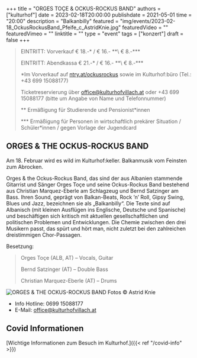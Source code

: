 +++
title = "ORGES TOÇE & OCKUS-ROCKUS BAND"
authors = ["kulturhof"]
date = 2023-02-18T20:00:00
publishdate = 2021-05-01
time = "20:00"
description = "Balkanbilly"
featured = "img/events/2023-02-18_OckusRockusBand_Pfeife_c_AstridKnie.jpg"
featuredVideo = ""
featuredVimeo = ""
linktitle = ""
type = "event"
tags = ["konzert"]
draft = false
+++

>
> EINTRITT: Vorverkauf € 18.-\* / € 16.- *\*\ € 8.-\*\*\*
> 
> EINTRITT: Abendkassa € 21.-\* / € 16.- *\*\ € 8.-\*\*\*
>
> \*Im Vorverkauf auf [ntry.at/ockusrockus](https://ntry.at/ockusrockus) sowie im Kulturhof:büro (Tel.: +43 699 15088177)
>
>Ticketreservierung über office@kulturhofvillach.at oder +43 699 15088177 (bitte um Angabe von Name und Telefonnummer) 
> 
> \*\* Ermäßigung für Studierende und Pensionist\*innen
>
> \*\*\* Ermäßigung für Personen in wirtschaftlich prekärer Situation / Schüler\*innen / gegen Vorlage der Jugendcard
>


## ORGES & THE OCKUS-ROCKUS BAND

Am 18. Februar wird es wild im Kulturhof:keller. Balkanmusik vom Feinsten zum Abrocken.

Orges & the Ockus-Rockus Band, das sind der aus Albanien stammende Gitarrist und Sänger Orges Toçe und seine Ockus-Rockus Band bestehend aus Christian Marquez-Eberle am Schlagzeug und Bernd Satzinger am Bass. Ihren Sound, geprägt von Balkan-Beats, Rock ’n’ Roll, Gipsy Swing, Blues und Jazz, bezeichnen sie als „Balkanbilly“. Die Texte sind auf Albanisch (mit kleinen Ausflügen ins
Englische, Deutsche und Spanische) und beschäftigen sich kritisch mit aktuellen gesellschaftlichen und politischen Problemen und Entwicklungen. Die Chemie zwischen den drei Musikern passt, das spürt und hört man, nicht zuletzt bei den zahlreichen
dreistimmigen Chor-Passagen.

Besetzung:

>Orges Toçe (ALB, AT) – Vocals, Guitar
>
>Bernd Satzinger (AT) – Double Bass
>
>Christian Marquez-Eberle (AT) – Drums

![ORGES & THE OCKUS-ROCKUS BAND](/img/events/2023-02-18_OckusRockusBand_c_AstridKnie.jpg)
Fotos © Astrid Knie


- Info Hotline: 0699 15088177 
- E-Mail: office@kulturhofvillach.at

## Covid Informationen

[Wichtige Informationen zum Besuch im Kulturhof.]({{< ref "/covid-info" >}})
